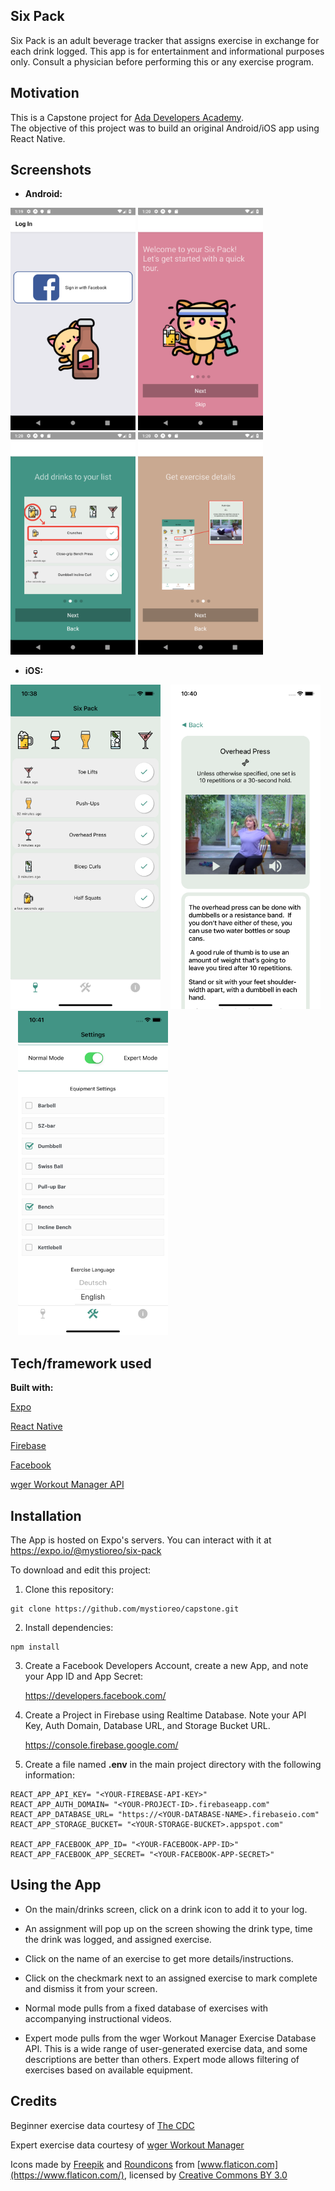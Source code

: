 ## Six Pack
Six Pack is an adult beverage tracker that assigns exercise in exchange for each drink logged.
This app is for entertainment and informational purposes only. 
Consult a physician before performing this or any exercise program.

## Motivation
This is a Capstone project for [Ada Developers Academy](https://www.adadevelopersacademy.org/).  
The objective of this project was to build an original Android/iOS app using React Native.
 
## Screenshots
* <b>Android:</b>     

![Login Screen](/pushup-app/assets/images/screenshots/intro0screenshot.png?raw=true) ![Intro Screen 1](/pushup-app/assets/images/screenshots/intro1screenshot.png?raw=true)  ![Intro Screen 2](/pushup-app/assets/images/screenshots/intro2screenshot.png?raw=true) ![Intro Screen 3](/pushup-app/assets/images/screenshots/intro3screenshot.png?raw=true)


* <b>iOS:</b>     

![Home Screen](/pushup-app/assets/images/screenshots/mainscreen.png?raw=true) &nbsp;&nbsp;  ![Exercise Details](/pushup-app/assets/images/screenshots/exercisescreen.png?raw=true) &nbsp;&nbsp;  ![Settings Screen](/pushup-app/assets/images/screenshots/settingsscreen.png?raw=true)

## Tech/framework used
<b>Built with:</b>

[Expo](https://expo.io/)

[React Native](https://facebook.github.io/react-native/)

[Firebase](https://firebase.google.com/)

[Facebook](https://developers.facebook.com/)

[wger Workout Manager API](https://wger.de)

## Installation
The App is hosted on Expo's servers.  You can interact with it at https://expo.io/@mystioreo/six-pack 

To download and edit this project:

1) Clone this repository:
```
git clone https://github.com/mystioreo/capstone.git
```
2) Install dependencies:
```
npm install
```
3) Create a Facebook Developers Account, create a new App, and note your App ID and App Secret:

    https://developers.facebook.com/

4) Create a Project in Firebase using Realtime Database.  Note your API Key, Auth Domain, Database URL, and Storage Bucket URL.

    https://console.firebase.google.com/

5) Create a file named <b>.env</b> in the main project directory with the following information:
```
REACT_APP_API_KEY= "<YOUR-FIREBASE-API-KEY>"
REACT_APP_AUTH_DOMAIN= "<YOUR-PROJECT-ID>.firebaseapp.com"
REACT_APP_DATABASE_URL= "https://<YOUR-DATABASE-NAME>.firebaseio.com"
REACT_APP_STORAGE_BUCKET= "<YOUR-STORAGE-BUCKET>.appspot.com"

REACT_APP_FACEBOOK_APP_ID= "<YOUR-FACEBOOK-APP-ID>"
REACT_APP_FACEBOOK_APP_SECRET= "<YOUR-FACEBOOK-APP-SECRET>"
```

## Using the App
* On the main/drinks screen, click on a drink icon to add it to your log.

* An assignment will pop up on the screen showing the drink type, time the drink was logged, and assigned exercise.

* Click on the name of an exercise to get more details/instructions.

* Click on the checkmark next to an assigned exercise to mark complete and dismiss it from your screen.

* Normal mode pulls from a fixed database of exercises with accompanying instructional videos.

* Expert mode pulls from the wger Workout Manager Exercise Database API.  This is a wide range of user-generated exercise data, and some descriptions are better than others.  Expert mode allows filtering of exercises based on available equipment.

## Credits
Beginner exercise data courtesy of [The CDC](https://www.cdc.gov/physicalactivity/basics/videos/index.htm)

Expert exercise data courtesy of [wger Workout Manager](https://wger.de/en/)

Icons made by [Freepik](http://www.freepik.com/) and [Roundicons](https://www.roundicons.com/) from [www.flaticon.com](https://www.flaticon.com/), licensed by [Creative Commons BY 3.0](https://www.roundicons.com/)
